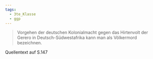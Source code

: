 ```yaml
---
tags:
  - 3te_Klasse
  - ggp
---
```

> Vorgehen der deutschen Kolonialmacht gegen das Hirtenvolt der Gerero in Deutsch-Südwestafrika kann man als Völkermord bezeichnen.

Quellentext auf S.147